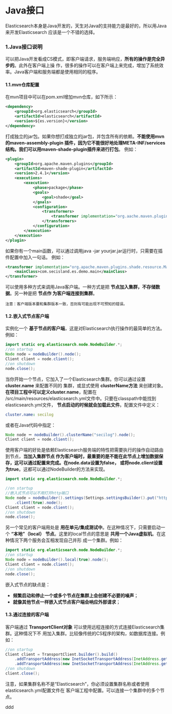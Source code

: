 Java接口
================================================================================
Elasticsearch本身是Java开发的，天生对Java的支持能力是最好的，所以用Java来开发Elasticsearch
应该是一个不错的选择。

### 1.Java接口说明
可以把Java开发看成CS模式，即客户端请求，服务端响应，**所有的操作是完全异步的**。此外在客户端上操
作，很多的操作可以在客户端上来完成，增加了系统效率。Java客户端和服务端都是使用相同的程序。

#### 1.1.mvn仓库配置
在mvn项目中可以在pom.xml增加mvn仓库，如下所示：
```xml
<dependency>
    <groupId>org.elasticsearch</groupId>
    <artifactId>elasticsearch</artifactId>
    <version>${es.version}</version>
</dependency>
```
打成独立的jar包。如果你想打成独立的jar包，并包含所有的依赖。**不能使用mvn的maven-assembly-plugin
插件，因为它不能很好地处理META-INF/services结构。我们可以用maven-shade-plugin插件来进行打包**。
例如：
```xml
<plugin>
    <groupId>org.apache.maven.plugins</groupId>
    <artifactId>maven-shade-plugin</artifactId>
    <version>2.4.1</version>
    <executions>
        <execution>
            <phase>package</phase>
            <goals>
                <goal>shade</goal>
            </goals>
            <configuration>
                <transformers>
                    <transformer implementation="org.aache.maven.plugins.shade.resource.ServicesResourceTransformer"/>
                </transformers>
            </configuration>
        </execution>
    </execution>
</plugin>
```
如果你有一个main函数，可以通过调用java -jar yourjar.jar运行时，只需要在插件配置中加入一句话。
例如：
```xml
<transformer implementation="org.apache.maven.plugins.shade.resource.ManifestResourceTransformer">
    <mainClass>com.secisland.es.demo.main</mainClass>
</transformer>
```
可以使用多种方式来调用Java客户端。一种方式是把 **节点加入集群，不存储数据**。另一种是把 **节点作
为客户端连接到集群**。
```
注意：客户端版本要和集群版本一致，否则有可能出现不可预知的错误。
```

#### 1.2.嵌入式节点客户端
实例化一个 **基于节点的客户端**，这是对Elasticsearch执行操作的最简单的方法。例如：
```java
import static org.elasticsearch.node.NodeBuilder.*;
//on startup
Node node = nodeBuilder().node();                  
Client client = node.client();
//on shutdown
node.close();
```
当你开始一个节点，它加入了一个Elasticsearch集群。你可以通过设置 **cluster.name** 来配置不同的
集群，或显式使用 **clusterName方法** 来创建对象。**在项目工程中可以定义cluster.name**，配置在
/src/main/resources/elasticsearch.yml文件中。只要在classpath中能找到elasticsearch.yml文件，
**节点启动的时候就会加载此文件**。配置文件中定义：
```yaml
cluster.name: secilog
```
或者在Java代码中指定：
```java
Node node ＝ nodeBuilder().clusterName("secilog").node();
Client client = node.client();
```
使用客户端的好处是依赖Elasticsearch服务端的特性把需要执行的操作自动路由到节点，**当加入集群节点
作为客户端时，最重要的是不能在此节点上增加数据保存，这可以通过配置来完成。在node.data设置为false，
或将node.client设置为true**。这都可以通过NodeBuilder的方法来实现。
```java
import static org.elasticsearch.node.NodeBuilder.*;

//on startup
//嵌入式节点可以不用打开http端口
Node node = nodeBuilder().settings(Settings.settingsBuilder().put("http.enabled", false))
    .client(true).node();
Client client = node.client();
//on shutdown
node.close();
```
另一个常见的客户端用处是 **用在单元/集成测试中**。在这种情况下，只需要启动一个 **“本地”（local）
节点**。这里的local节点的意思是 **共用一个Java虚拟机**。在这种情况下两个服务会互相发现自己并形
成一个集群。例如：
```java
import static org.elasticsearch.node.NodeBuilder.*;
//on startup
Node node = nodeBuilder().local(true).node();
Client client = node.client();
//on shutdown
node.close();
```
嵌入式节点的缺点是：
+ **频繁启动和停止一个或多个节点在集群上会创建不必要的噪声**；
+ **就像其他节点一样嵌入式节点客户端会响应外部请求**；

#### 1.3.通过连接的客户端
客户端通过 **TransportClient对象** 可以使用远程连接的方式连接Elasticsearch集群。这种情况下不
用加入集群。比较像传统的CS程序的架构，如数据库连接。例如：
```java
//on startup
Client client = TransportClient.builder().build()
    .addTransportAddress(new InetSocketTransportAddress(InetAddress.getByName("host1"),9300))
    .addTransportAddress(new InetSocketTransportAddress(InetAddress.getByName("host2"),9300));
//on shutdown
client.close();
```
注意，如果集群名称不是“Elasticsearch”，你必须设置集群名称或者使用elasticsearch.yml配置文件在
客户端工程中配置。可以连接一个集群中的多个节点。












































ddd
